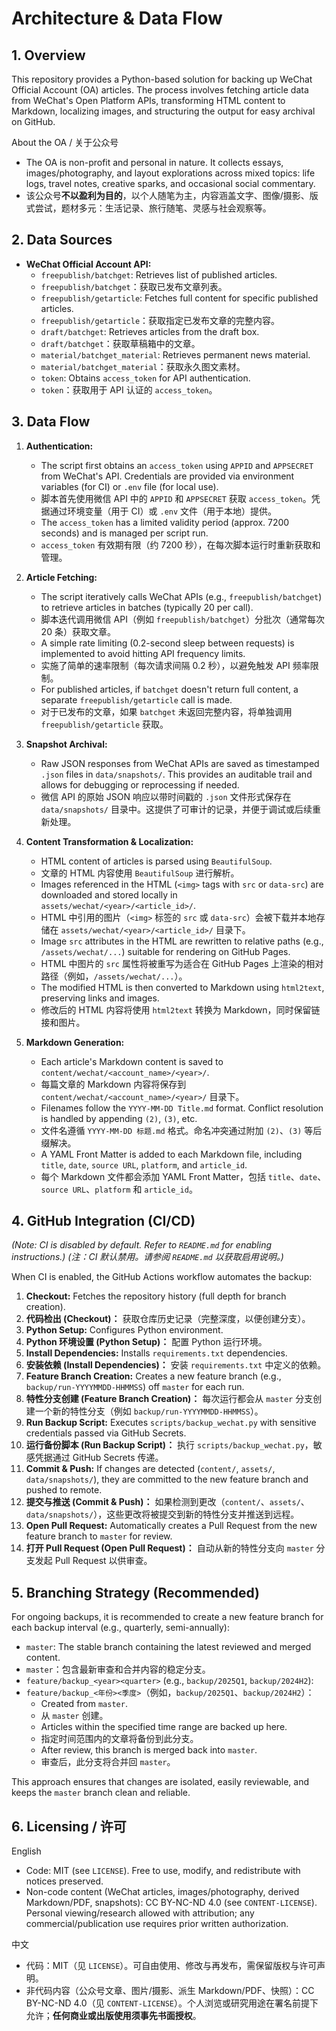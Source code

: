 # Architecture & Data Flow

## 1. Overview

This repository provides a Python-based solution for backing up WeChat Official Account (OA) articles. The process involves fetching article data from WeChat's Open Platform APIs, transforming HTML content to Markdown, localizing images, and structuring the output for easy archival on GitHub.

About the OA / 关于公众号
- The OA is non-profit and personal in nature. It collects essays, images/photography, and layout explorations across mixed topics: life logs, travel notes, creative sparks, and occasional social commentary.
- 该公众号**不以盈利为目的**，以个人随笔为主，内容涵盖文字、图像/摄影、版式尝试，题材多元：生活记录、旅行随笔、灵感与社会观察等。

## 2. Data Sources

- **WeChat Official Account API:**
  - `freepublish/batchget`: Retrieves list of published articles.
  - `freepublish/batchget`：获取已发布文章列表。
  - `freepublish/getarticle`: Fetches full content for specific published articles.
  - `freepublish/getarticle`：获取指定已发布文章的完整内容。
  - `draft/batchget`: Retrieves articles from the draft box.
  - `draft/batchget`：获取草稿箱中的文章。
  - `material/batchget_material`: Retrieves permanent news material.
  - `material/batchget_material`：获取永久图文素材。
  - `token`: Obtains `access_token` for API authentication.
  - `token`：获取用于 API 认证的 `access_token`。

## 3. Data Flow

1.  **Authentication:**
    - The script first obtains an `access_token` using `APPID` and `APPSECRET` from WeChat's API. Credentials are provided via environment variables (for CI) or `.env` file (for local use).
    - 脚本首先使用微信 API 中的 `APPID` 和 `APPSECRET` 获取 `access_token`。凭据通过环境变量（用于 CI）或 `.env` 文件（用于本地）提供。
    - The `access_token` has a limited validity period (approx. 7200 seconds) and is managed per script run.
    - `access_token` 有效期有限（约 7200 秒），在每次脚本运行时重新获取和管理。

2.  **Article Fetching:**
    - The script iteratively calls WeChat APIs (e.g., `freepublish/batchget`) to retrieve articles in batches (typically 20 per call).
    - 脚本迭代调用微信 API（例如 `freepublish/batchget`）分批次（通常每次 20 条）获取文章。
    - A simple rate limiting (0.2-second sleep between requests) is implemented to avoid hitting API frequency limits.
    - 实施了简单的速率限制（每次请求间隔 0.2 秒），以避免触发 API 频率限制。
    - For published articles, if `batchget` doesn't return full content, a separate `freepublish/getarticle` call is made.
    - 对于已发布的文章，如果 `batchget` 未返回完整内容，将单独调用 `freepublish/getarticle` 获取。

3.  **Snapshot Archival:**
    - Raw JSON responses from WeChat APIs are saved as timestamped `.json` files in `data/snapshots/`. This provides an auditable trail and allows for debugging or reprocessing if needed.
    - 微信 API 的原始 JSON 响应以带时间戳的 `.json` 文件形式保存在 `data/snapshots/` 目录中。这提供了可审计的记录，并便于调试或后续重新处理。

4.  **Content Transformation & Localization:**
    - HTML content of articles is parsed using `BeautifulSoup`.
    - 文章的 HTML 内容使用 `BeautifulSoup` 进行解析。
    - Images referenced in the HTML (`<img>` tags with `src` or `data-src`) are downloaded and stored locally in `assets/wechat/<year>/<article_id>/`.
    - HTML 中引用的图片（`<img>` 标签的 `src` 或 `data-src`）会被下载并本地存储在 `assets/wechat/<year>/<article_id>/` 目录下。
    - Image `src` attributes in the HTML are rewritten to relative paths (e.g., `/assets/wechat/...`) suitable for rendering on GitHub Pages.
    - HTML 中图片的 `src` 属性将被重写为适合在 GitHub Pages 上渲染的相对路径（例如，`/assets/wechat/...`）。
    - The modified HTML is then converted to Markdown using `html2text`, preserving links and images.
    - 修改后的 HTML 内容将使用 `html2text` 转换为 Markdown，同时保留链接和图片。

5.  **Markdown Generation:**
    - Each article's Markdown content is saved to `content/wechat/<account_name>/<year>/`.
    - 每篇文章的 Markdown 内容将保存到 `content/wechat/<account_name>/<year>/` 目录下。
    - Filenames follow the `YYYY-MM-DD Title.md` format. Conflict resolution is handled by appending `(2)`, `(3)`, etc.
    - 文件名遵循 `YYYY-MM-DD 标题.md` 格式。命名冲突通过附加 `(2)`、`(3)` 等后缀解决。
    - A YAML Front Matter is added to each Markdown file, including `title`, `date`, `source URL`, `platform`, and `article_id`.
    - 每个 Markdown 文件都会添加 YAML Front Matter，包括 `title`、`date`、`source URL`、`platform` 和 `article_id`。

## 4. GitHub Integration (CI/CD)

*(Note: CI is disabled by default. Refer to `README.md` for enabling instructions.)*
*(注：CI 默认禁用。请参阅 `README.md` 以获取启用说明。)*

When CI is enabled, the GitHub Actions workflow automates the backup:

1.  **Checkout:** Fetches the repository history (full depth for branch creation).
1.  **代码检出 (Checkout)：** 获取仓库历史记录（完整深度，以便创建分支）。
2.  **Python Setup:** Configures Python environment.
2.  **Python 环境设置 (Python Setup)：** 配置 Python 运行环境。
3.  **Install Dependencies:** Installs `requirements.txt` dependencies.
3.  **安装依赖 (Install Dependencies)：** 安装 `requirements.txt` 中定义的依赖。
4.  **Feature Branch Creation:** Creates a new feature branch (e.g., `backup/run-YYYYMMDD-HHMMSS`) off `master` for each run.
4.  **特性分支创建 (Feature Branch Creation)：** 每次运行都会从 `master` 分支创建一个新的特性分支（例如 `backup/run-YYYYMMDD-HHMMSS`）。
5.  **Run Backup Script:** Executes `scripts/backup_wechat.py` with sensitive credentials passed via GitHub Secrets.
5.  **运行备份脚本 (Run Backup Script)：** 执行 `scripts/backup_wechat.py`，敏感凭据通过 GitHub Secrets 传递。
6.  **Commit & Push:** If changes are detected (`content/`, `assets/`, `data/snapshots/`), they are committed to the new feature branch and pushed to remote.
6.  **提交与推送 (Commit & Push)：** 如果检测到更改（`content/`、`assets/`、`data/snapshots/`），这些更改将被提交到新的特性分支并推送到远程。
7.  **Open Pull Request:** Automatically creates a Pull Request from the new feature branch to `master` for review.
7.  **打开 Pull Request (Open Pull Request)：** 自动从新的特性分支向 `master` 分支发起 Pull Request 以供审查。

## 5. Branching Strategy (Recommended)

For ongoing backups, it is recommended to create a new feature branch for each backup interval (e.g., quarterly, semi-annually):

- `master`: The stable branch containing the latest reviewed and merged content.
- `master`：包含最新审查和合并内容的稳定分支。
- `feature/backup_<year><quarter>` (e.g., `backup/2025Q1`, `backup/2024H2`):
- `feature/backup_<年份><季度>`（例如，`backup/2025Q1`、`backup/2024H2`）：
  - Created from `master`.
  - 从 `master` 创建。
  - Articles within the specified time range are backed up here.
  - 指定时间范围内的文章将备份到此分支。
  - After review, this branch is merged back into `master`.
  - 审查后，此分支将合并回 `master`。

This approach ensures that changes are isolated, easily reviewable, and keeps the `master` branch clean and reliable.

## 6. Licensing / 许可

English
- Code: MIT (see `LICENSE`). Free to use, modify, and redistribute with notices preserved.
- Non-code content (WeChat articles, images/photography, derived Markdown/PDF, snapshots): CC BY-NC-ND 4.0 (see `CONTENT-LICENSE`). Personal viewing/research allowed with attribution; any commercial/publication use requires prior written authorization.

中文
- 代码：MIT（见 `LICENSE`）。可自由使用、修改与再发布，需保留版权与许可声明。
- 非代码内容（公众号文章、图片/摄影、派生 Markdown/PDF、快照）：CC BY-NC-ND 4.0（见 `CONTENT-LICENSE`）。个人浏览或研究用途在署名前提下允许；**任何商业或出版使用须事先书面授权**。
